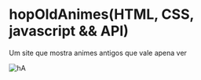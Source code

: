 # hopOldAnimes(HTML, CSS, javascript && API)
Um site que mostra animes antigos que vale apena ver

![hA](https://github.com/user-attachments/assets/f0f843d4-9a62-4eab-81ff-f5cce5b440af)
